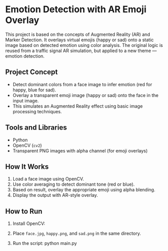 # Emotion Detection with AR Emoji Overlay

This project is based on the concepts of Augmented Reality (AR) and Marker Detection. It overlays virtual emojis (happy or sad) onto a static image based on detected emotion using color analysis. The original logic is reused from a traffic signal AR simulation, but applied to a new theme — emotion detection.

## Project Concept

- Detect dominant colors from a face image to infer emotion (red for happy, blue for sad).
- Overlay a transparent emoji image (happy or sad) onto the face in the input image.
- This simulates an Augmented Reality effect using basic image processing techniques.

## Tools and Libraries

- Python
- OpenCV (`cv2`)
- Transparent PNG images with alpha channel (for emoji overlays)


## How It Works

1. Load a face image using OpenCV.
2. Use color averaging to detect dominant tone (red or blue).
3. Based on result, overlay the appropriate emoji using alpha blending.
4. Display the output with AR-style overlay.

## How to Run

1. Install OpenCV:

2. Place `face.jpg`, `happy.png`, and `sad.png` in the same directory.

3. Run the script: python main.py
